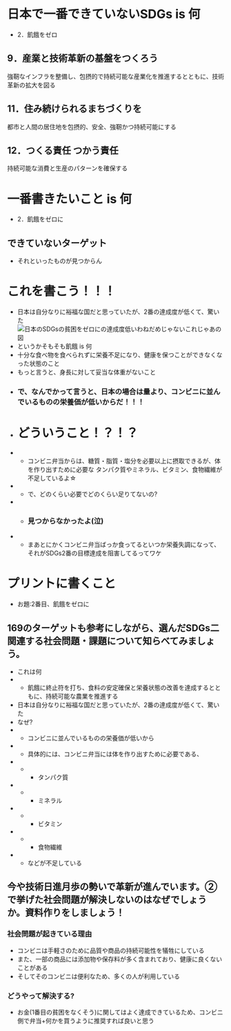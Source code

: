 # 日本で一番できていないSDGs is 何
- 2．飢餓をゼロ
## 9．産業と技術革新の基盤をつくろう
強靭なインフラを整備し、包摂的で持続可能な産業化を推進するとともに、技術革新の拡大を図る

## 11．住み続けられるまちづくりを
都市と人間の居住地を包摂的、安全、強靭かつ持続可能にする

## 12．つくる責任 つかう責任
持続可能な消費と生産のパターンを確保する

# 一番書きたいこと is 何
- 2．飢餓をゼロに

## できていないターゲット
- それといったものが見つからん

# これを書こう！！！
- 日本は自分なりに裕福な国だと思っていたが、2番の達成度が低くて、驚いた
![日本のSDGsの貧困をゼロにの達成度低いわねだめじゃないこれじゃあの図](https://cdn.discordapp.com/attachments/1094871467201675307/1180478737146449941/IMG_1741.jpg)
- というかそもそも飢餓 is 何
- 十分な食べ物を食べられずに栄養不足になり、健康を保つことができなくなった状態のこと
- もっと言うと、身長に対して妥当な体重がないこと
- ### で、なんでかって言うと、日本の場合は量より、コンビニに並んでいるものの栄養価が低いからだ！！！
- # どういうこと！？！？
- - コンビニ弁当からは、糖質・脂質・塩分を必要以上に摂取できるが、体を作り出すために必要な タンパク質やミネラル、ビタミン、食物繊維が不足しているよ☆
- - で、どのくらい必要でどのくらい足りてないの?
- - ### 見つからなかったよ(泣)
- - まあとにかくコンビニ弁当ばっか食ってるといつか栄養失調になって、それがSDGs2番の目標達成を阻害してるってワケ

# プリントに書くこと
- お題:2番目、飢餓をゼロに
## 169のターゲットも参考にしながら、選んだSDGs二関連する社会問題・課題について知らべてみましょう。
- これは何
- - 飢餓に終止符を打ち、食料の安定確保と栄養状態の改善を達成するとともに、持続可能な農業を推進する
- 日本は自分なりに裕福な国だと思っていたが、2番の達成度が低くて、驚いた
- なぜ?
- - コンビニに並んでいるものの栄養価が低いから
- - 具体的には、コンビニ弁当には体を作り出すために必要である、
- - - タンパク質
- - - ミネラル
- - - ビタミン
- - - 食物繊維
- - などが不足している

## 今や技術日進月歩の勢いで革新が進んでいます。②で挙げた社会問題が解決しないのはなぜでしょうか。資料作りをしましょう！
### 社会問題が起きている理由
- コンビニは手軽さのために品質や商品の持続可能性を犠牲にしている
- また、一部の商品には添加物や保存料が多く含まれており、健康に良くないことがある
- そしてそのコンビニは便利なため、多くの人が利用している
### どうやって解決する?
- お金(1番目の貧困をなくそう)に関してはよく達成できているため、コンビニ側で弁当+何かを買うように推奨すれば良いと思う